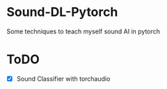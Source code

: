 # Sound-DL-Pytorch
Some techniques to teach myself sound AI in pytorch

# ToDO
- [x] Sound Classifier with torchaudio 
